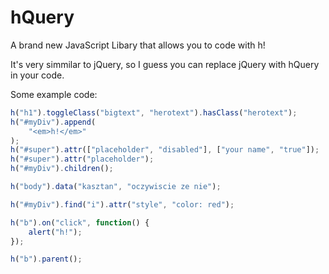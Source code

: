 # hQuery
A brand new JavaScript Libary that allows you to code with h!

It's very simmilar to jQuery, so I guess you can replace jQuery with hQuery in your code.

Some example code:
```js
h("h1").toggleClass("bigtext", "herotext").hasClass("herotext");
h("#myDiv").append(
    "<em>h!</em>"
);
h("#super").attr(["placeholder", "disabled"], ["your name", "true"]);
h("#super").attr("placeholder");
h("#myDiv").children();

h("body").data("kasztan", "oczywiscie ze nie");

h("#myDiv").find("i").attr("style", "color: red");

h("b").on("click", function() {
    alert("h!");
});

h("b").parent();
```
